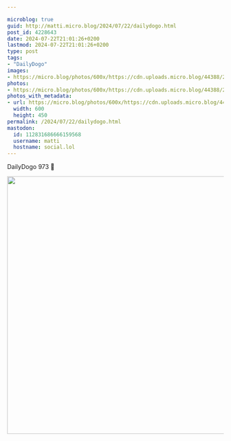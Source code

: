 ```yaml
---

microblog: true
guid: http://matti.micro.blog/2024/07/22/dailydogo.html
post_id: 4228643
date: 2024-07-22T21:01:26+0200
lastmod: 2024-07-22T21:01:26+0200
type: post
tags:
- "DailyDogo"
images:
- https://micro.blog/photos/600x/https://cdn.uploads.micro.blog/44388/2024/ca2bfb87ce5f42b4a15c57de08f23dbb.jpg
photos:
- https://micro.blog/photos/600x/https://cdn.uploads.micro.blog/44388/2024/ca2bfb87ce5f42b4a15c57de08f23dbb.jpg
photos_with_metadata:
- url: https://micro.blog/photos/600x/https://cdn.uploads.micro.blog/44388/2024/ca2bfb87ce5f42b4a15c57de08f23dbb.jpg
  width: 600
  height: 450
permalink: /2024/07/22/dailydogo.html
mastodon:
  id: 112831686666159568
  username: matti
  hostname: social.lol
---
```

DailyDogo 973 🐶

<img src="/media/uploads/2024/ca2bfb87ce5f42b4a15c57de08f23dbb.jpg" width="600" alt="" />
